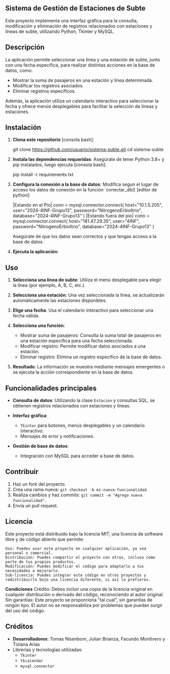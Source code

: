 ## Sistema de Gestión de Estaciones de Subte ##

Este proyecto implementa una interfaz gráfica para la consulta, modificación y eliminación de registros relacionados con estaciones y líneas de subte, utilizando Python, Tkinter y MySQL.

## Descripción

La aplicación permite seleccionar una línea y una estación de subte, junto con una fecha específica, para realizar distintas acciones en la base de datos, como:
- Mostrar la suma de pasajeros en una estación y línea determinada.
- Modificar los registros asociados.
- Eliminar registros específicos.

Además, la aplicación utiliza un calendario interactivo para seleccionar la fecha y ofrece menús desplegables para facilitar la selección de líneas y estaciones.

## Instalación

1. **Clona este repositorio** [consola bash]:
   
   git clone https://github.com/usuario/sistema-subte.git
   cd sistema-subte

2. **Instala las dependencias requeridas**:
   Asegúrate de tener Python 3.8+ y pip instalados, luego ejecuta [consola bash]:
   
   pip install -r requirements.txt

3. **Configura la conexión a la base de datos**:
   Modifica segun el lugar de acceso los datos de conexión en la función `conectar_db() [editor de python]:

   |Estando en el Pio|
   conn = mysql.connector.connect(
       host="10.1.5.205", 
       user="2024-4INF-Grupo13",
       password="NitrogenoErbioItrio",
       database="2024-4INF-Grupo13"
   )
   |Estando fuera del pio|
   conn = mysql.connector.connect(
       host="181.47.29.35", 
       user="4INF",
       password="NitrogenoErbioItrio",
       database="2024-4INF-Grupo13"
   )

   Asegúrate de que los datos sean correctos y que tengas acceso a la base de datos.

5. **Ejecuta la aplicación**:

## Uso

1. **Selecciona una línea de subte**:
   Utiliza el menú desplegable para elegir la línea (por ejemplo, A, B, C, etc.).

2. **Selecciona una estación**:
   Una vez seleccionada la línea, se actualizarán automáticamente las estaciones disponibles.

3. **Elige una fecha**:
   Usa el calendario interactivo para seleccionar una fecha válida.

4. **Selecciona una función**:
   - Mostrar suma de pasajeros: Consulta la suma total de pasajeros en una estación específica para una fecha seleccionada.
   - Modificar registro: Permite modificar datos asociados a una estación.
   - Eliminar registro: Elimina un registro específico de la base de datos.

5. **Resultado**:
   La información se muestra mediante mensajes emergentes o se ejecuta la acción correspondiente en la base de datos.

## Funcionalidades principales

- **Consulta de datos**:
  Utilizando la clase `Estacion` y consultas SQL, se obtienen registros relacionados con estaciones y líneas.

- **Interfaz gráfica**:
  - `Tkinter` para botones, menús desplegables y un calendario interactivo.
  - Mensajes de error y notificaciones.

- **Gestión de base de datos**:
  - Integración con MySQL para acceder a base de datos.

## Contribuir

1. Haz un fork del proyecto.
2. Crea una rama nueva: `git checkout -b mi-nueva-funcionalidad`.
3. Realiza cambios y haz commits: `git commit -m "Agrego nueva funcionalidad"`.
4. Envía un pull request.

## Licencia

Este proyecto está distribuido bajo la licencia MIT, una licencia de software libre y de código abierto que permite:

    Uso: Puedes usar este proyecto en cualquier aplicación, ya sea personal o comercial.
    Distribución: Puedes compartir el proyecto con otros, incluso como parte de tus propios productos.
    Modificación: Puedes modificar el código para adaptarlo a tus necesidades o mejorarlo.
    Sub-licencia: Puedes integrar este código en otros proyectos y redistribuirlo bajo una licencia diferente, si así lo prefieres.
  **Condiciones**
    Crédito: Debes incluir una copia de la licencia original en cualquier distribución o derivado del código, reconociendo al autor original.
    Sin garantías: Este proyecto se proporciona "tal cual", sin garantías de ningún tipo. El autor no se responsabiliza por problemas que puedan surgir del uso del código.
    
## Créditos

- **Desarrolladores**: Tomas Nisenbom, Julian Brianza, Facundo Montivero y Tiziana Arias
- Librerías y tecnologías utilizadas:
  - `Tkinter`
  - `tkcalendar`
  - `mysql.connector`
